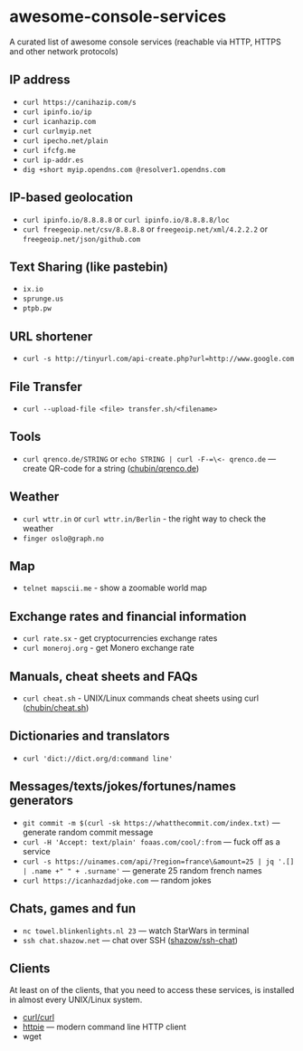 # awesome-console-services
A curated list of awesome console services (reachable via HTTP, HTTPS and other network protocols)


## IP address

* `curl https://canihazip.com/s`
* `curl ipinfo.io/ip`
* `curl icanhazip.com`
* `curl curlmyip.net`
* `curl ipecho.net/plain`
* `curl ifcfg.me`
* `curl ip-addr.es`
* `dig +short myip.opendns.com @resolver1.opendns.com`

## IP-based geolocation

* `curl ipinfo.io/8.8.8.8` or `curl ipinfo.io/8.8.8.8/loc`
* `curl freegeoip.net/csv/8.8.8.8` or `freegeoip.net/xml/4.2.2.2` or `freegeoip.net/json/github.com`

## Text Sharing (like pastebin)

* `ix.io`
* `sprunge.us`
* `ptpb.pw`

## URL shortener

* `curl -s http://tinyurl.com/api-create.php?url=http://www.google.com`

## File Transfer

* `curl --upload-file <file> transfer.sh/<filename>`

## Tools

* `curl qrenco.de/STRING` or `echo STRING | curl -F-=\<- qrenco.de` — create QR-code for a string ([chubin/qrenco.de](https://github.com/chubin/qrenco.de))

## Weather 

* `curl wttr.in` or `curl wttr.in/Berlin` - the right way to check the weather 
* `finger oslo@graph.no`

## Map

* `telnet mapscii.me` - show a zoomable world map

## Exchange rates and financial information

* `curl rate.sx` - get cryptocurrencies exchange rates 
* `curl moneroj.org` - get Monero exchange rate

## Manuals, cheat sheets and FAQs

* `curl cheat.sh` - UNIX/Linux commands cheat sheets using curl ([chubin/cheat.sh](https://github.com/chubin/cheat.sh))

## Dictionaries and translators

* `curl 'dict://dict.org/d:command line'`

## Messages/texts/jokes/fortunes/names generators

* `git commit -m $(curl -sk https://whatthecommit.com/index.txt)` — generate random commit message
* `curl -H 'Accept: text/plain' foaas.com/cool/:from` — fuck off as a service
* `curl -s https://uinames.com/api/?region=france\&amount=25 | jq '.[] | .name +" " + .surname'` — generate 25 random french names
* `curl https://icanhazdadjoke.com` — random jokes

## Chats, games and fun

* `nc towel.blinkenlights.nl 23` — watch StarWars in terminal
* `ssh chat.shazow.net` — chat over SSH ([shazow/ssh-chat](https://github.com/shazow/ssh-chat))

## Clients

At least on of the clients, that you need to access these services, is installed in almost every UNIX/Linux system.

* [curl/curl](https://github.com/curl/curl)
* [httpie](https://github.com/jakubroztocil/httpie) — modern command line HTTP client
* wget 
